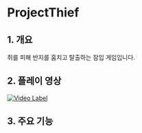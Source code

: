 # ProjectThief

## 1. 개요

쥐를 피해 반지를 훔치고 탈출하는 잠입 게임입니다.

## 2. 플레이 영상

[![Video Label](http://img.youtube.com/vi/KWLyVQ_91eM/0.jpg)](https://youtu.be/KWLyVQ_91eM?t=0s)

## 3. 주요 기능

